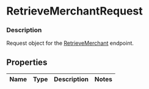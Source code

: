 
# RetrieveMerchantRequest

### Description

Request object for the [RetrieveMerchant](#endpoint-retrievemerchant) endpoint.

## Properties
Name | Type | Description | Notes
------------ | ------------- | ------------- | -------------



